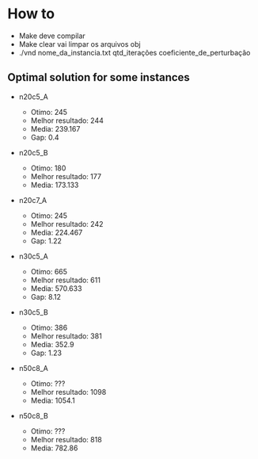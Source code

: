 # How to

- Make deve compilar
- Make clear vai limpar os arquivos obj
- ./vnd nome_da_instancia.txt qtd_iterações coeficiente_de_perturbação

## Optimal solution for some instances

- n20c5_A
  - Otimo: 245
  - Melhor resultado: 244
  - Media: 239.167
  - Gap: 0.4

- n20c5_B
  - Otimo: 180
  - Melhor resultado: 177
  - Media: 173.133

- n20c7_A
  - Otimo: 245
  - Melhor resultado: 242
  - Media: 224.467
  - Gap: 1.22

- n30c5_A
  - Otimo: 665
  - Melhor resultado: 611
  - Media: 570.633
  - Gap: 8.12

- n30c5_B
  - Otimo: 386
  - Melhor resultado: 381
  - Media: 352.9
  - Gap: 1.23

- n50c8_A
  - Otimo: ???
  - Melhor resultado: 1098
  - Media: 1054.1

- n50c8_B
  - Otimo: ???
  - Melhor resultado: 818
  - Media: 782.86

